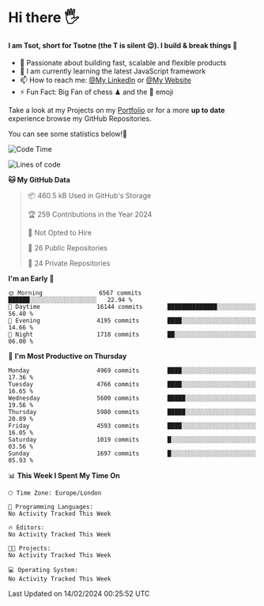 # Hi there :raised_hand_with_fingers_splayed:
#### I am Tsot, short for Tsotne (the T is silent :wink:). I build & break things :space_invader:
- :telescope: Passionate about building fast, scalable and flexible products
- :seedling: I am currently learning the latest JavaScript framework 
- :mailbox: How to reach me: [@My LinkedIn](https://www.linkedin.com/in/tsotne-gvadzabia/) or [@My Website](https://tsotne.co.uk/contact)
- :zap: Fun Fact: Big Fan of chess ♟ and the 👾 emoji

Take a look at my Projects on my [Portfolio](https://tsotne.co.uk/) or for a more **up to date** experience browse my GitHub Repositories.

You can see some statistics below!:space_invader:
<!--START_SECTION:waka-->
![Code Time](http://img.shields.io/badge/Code%20Time-761%20hrs%202%20mins-blue)

![Lines of code](https://img.shields.io/badge/From%20Hello%20World%20I%27ve%20Written-10.5%20million%20lines%20of%20code-blue)

**🐱 My GitHub Data** 

> 📦 460.5 kB Used in GitHub's Storage 
 > 
> 🏆 259 Contributions in the Year 2024
 > 
> 🚫 Not Opted to Hire
 > 
> 📜 26 Public Repositories 
 > 
> 🔑 24 Private Repositories 
 > 
**I'm an Early 🐤** 

```text
🌞 Morning                6567 commits        ██████░░░░░░░░░░░░░░░░░░░   22.94 % 
🌆 Daytime                16144 commits       ██████████████░░░░░░░░░░░   56.40 % 
🌃 Evening                4195 commits        ████░░░░░░░░░░░░░░░░░░░░░   14.66 % 
🌙 Night                  1718 commits        ██░░░░░░░░░░░░░░░░░░░░░░░   06.00 % 
```
📅 **I'm Most Productive on Thursday** 

```text
Monday                   4969 commits        ████░░░░░░░░░░░░░░░░░░░░░   17.36 % 
Tuesday                  4766 commits        ████░░░░░░░░░░░░░░░░░░░░░   16.65 % 
Wednesday                5600 commits        █████░░░░░░░░░░░░░░░░░░░░   19.56 % 
Thursday                 5980 commits        █████░░░░░░░░░░░░░░░░░░░░   20.89 % 
Friday                   4593 commits        ████░░░░░░░░░░░░░░░░░░░░░   16.05 % 
Saturday                 1019 commits        █░░░░░░░░░░░░░░░░░░░░░░░░   03.56 % 
Sunday                   1697 commits        █░░░░░░░░░░░░░░░░░░░░░░░░   05.93 % 
```


📊 **This Week I Spent My Time On** 

```text
🕑︎ Time Zone: Europe/London

💬 Programming Languages: 
No Activity Tracked This Week

🔥 Editors: 
No Activity Tracked This Week

🐱‍💻 Projects: 
No Activity Tracked This Week

💻 Operating System: 
No Activity Tracked This Week
```


 Last Updated on 14/02/2024 00:25:52 UTC
<!--END_SECTION:waka-->
